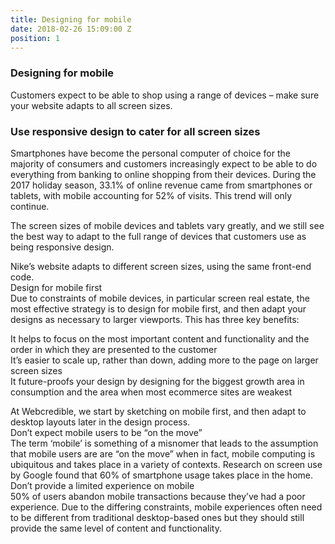 ```yaml
---
title: Designing for mobile
date: 2018-02-26 15:09:00 Z
position: 1
---
```


### Designing for mobile

Customers expect to be able to shop using a range of devices – make sure your website adapts to all screen sizes.

### Use responsive design to cater for all screen sizes

Smartphones have become the personal computer of choice for the majority of consumers and customers increasingly expect to be able to do everything from banking to online shopping from their devices. During the 2017 holiday season, 33.1% of online revenue came from smartphones or tablets, with mobile accounting for 52% of visits. This trend will only continue.

The screen sizes of mobile devices and tablets vary greatly, and we still see the best way to adapt to the full range of devices that customers use as being responsive design.

Nike’s website adapts to different screen sizes, using the same front-end code.\
Design for mobile first\
Due to constraints of mobile devices, in particular screen real estate, the most effective strategy is to design for mobile first, and then adapt your designs as necessary to larger viewports. This has three key benefits:

It helps to focus on the most important content and functionality and the order in which they are presented to the customer\
It’s easier to scale up, rather than down, adding more to the page on larger screen sizes\
It future-proofs your design by designing for the biggest growth area in consumption and the area when most ecommerce sites are weakest

At Webcredible, we start by sketching on mobile first, and then adapt to desktop layouts later in the design process.\
Don’t expect mobile users to be “on the move”\
The term ‘mobile’ is something of a misnomer that leads to the assumption that mobile users are are “on the move” when in fact, mobile computing is ubiquitous and takes place in a variety of contexts. Research on screen use by Google found that 60% of smartphone usage takes place in the home.\
Don’t provide a limited experience on mobile\
50% of users abandon mobile transactions because they’ve had a poor experience. Due to the differing constraints, mobile experiences often need to be different from traditional desktop-based ones but they should still provide the same level of content and functionality.

